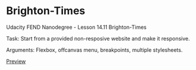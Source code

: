 # Brighton-Times

Udacity FEND Nanodegree - Lesson 14.11 Brighton-Times

Task: Start from a provided non-resposive website and make it responsive.

Arguments: Flexbox, offcanvas menu, breakpoints, multiple stylesheets.

<a href="http://htmlpreview.github.io/?https://github.com/CristianoZitarosa/Brighton-Times/blob/master/index.html">Preview</a>

